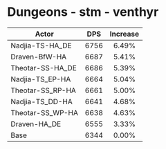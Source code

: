 # Dungeons - stm - venthyr
| Actor | DPS | Increase |
|---|:---:|:---:|
|Nadjia-TS-HA_DE|6756|6.49%|
|Draven-BfW-HA|6687|5.41%|
|Theotar-SS-HA_DE|6686|5.39%|
|Nadjia-TS_EP-HA|6664|5.04%|
|Theotar-SS_RP-HA|6661|5.00%|
|Nadjia-TS_DD-HA|6641|4.68%|
|Theotar-SS_WP-HA|6638|4.63%|
|Draven-HA_DE|6555|3.33%|
|Base|6344|0.00%|
